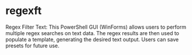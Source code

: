 # regexft
 Regex Filter Text: This PowerShell GUI (WinForms) allows users to perform multiple regex searches on text data. The regex results are then used to populate a template, generating the desired text output. Users can save presets for future use.
